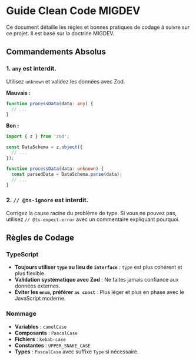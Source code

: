 # Guide Clean Code MIGDEV

Ce document détaille les règles et bonnes pratiques de codage à suivre sur ce projet. Il est basé sur la doctrine MIGDEV.

## Commandements Absolus

### 1. `any` est interdit.

Utilisez `unknown` et validez les données avec Zod.

**Mauvais :**
```typescript
function processData(data: any) {
  // ...
}
```

**Bon :**
```typescript
import { z } from 'zod';

const DataSchema = z.object({
  // ...
});

function processData(data: unknown) {
  const parsedData = DataSchema.parse(data);
  // ...
}
```

### 2. `// @ts-ignore` est interdit.

Corrigez la cause racine du problème de type. Si vous ne pouvez pas, utilisez `// @ts-expect-error` avec un commentaire expliquant pourquoi.

## Règles de Codage

### TypeScript

- **Toujours utiliser `type` au lieu de `interface`** : `type` est plus cohérent et plus flexible.
- **Validation systématique avec Zod** : Ne faites jamais confiance aux données externes.
- **Éviter les `enum`, préférer `as const`** : Plus léger et plus en phase avec le JavaScript moderne.

### Nommage

- **Variables** : `camelCase`
- **Composants** : `PascalCase`
- **Fichiers** : `kebab-case`
- **Constantes** : `UPPER_SNAKE_CASE`
- **Types** : `PascalCase` avec suffixe `Type` si nécessaire.


